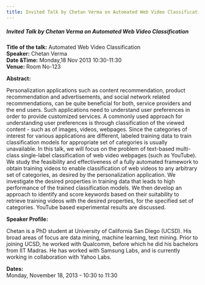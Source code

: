 ```yaml
---
title: Invited Talk by Chetan Verma on Automated Web Video Classification
---
```


##### **Invited Talk by Chetan Verma on Automated Web Video Classification**
**Title of the talk:** Automated Web Video Classification  
**Speaker:** Chetan Verma  
**Date &Time:** Monday,18 Nov 2013 10:30-11:30  
**Venue:** Room No-123  

**Abstract:**

Personalization applications such as content recommendation, product recommendation and advertisements, and social network related recommendations, can be quite beneficial for both, service providers and the end users. Such applications need to understand user preferences in order to provide customized services. A commonly used approach for understanding user preferences is through classification of the viewed content - such as of images, videos, webpages. Since the categories of interest for various applications are different, labeled training data to train classification models for appropriate set of categories is usually unavailable. In this talk, we will focus on the problem of text-based multi-class single-label classification of web video webpages (such as YouTube). We study the feasibility and effectiveness of a fully automated framework to obtain training videos to enable classification of web videos to any arbitrary set of categories, as desired by the personalization application. We investigate the desired properties in training data that leads to high performance of the trained classification models. We then develop an approach to identify and score keywords based on their suitability to retrieve training videos with the desired properties, for the specified set of categories. YouTube based experimental results are discussed. 


**Speaker Profile:**  

Chetan is a PhD student at University of California San Diego (UCSD). His broad areas of focus are data mining, machine learning, text mining. Prior to joining UCSD, he worked with Qualcomm, before which he did his bachelors from IIT Madras. He has worked with Samsung Labs, and is currently working in collaboration with Yahoo Labs.

**Dates:**  
Monday, November 18, 2013 - 10:30 to 11:30
